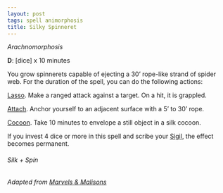 ```yaml
---
layout: post
tags: spell animorphosis
title: Silky Spinneret
---
```


*Arachnomorphosis*

**D**: [dice] x 10 minutes

You grow spinnerets capable of ejecting a 30’ rope-like strand of spider web. For the duration of the spell, you can do the following actions: 

<ins>Lasso</ins>. Make a ranged attack against a target. On a hit, it is grappled.

<ins>Attach</ins>. Anchor yourself to an adjacent surface with a 5’ to 30’ rope.

<ins>Cocoon</ins>. Take 10 minutes to envelope a still object in a silk cocoon.

If you invest 4 dice or more in this spell and scribe your [Sigil](/spells/#lexicon), the effect becomes permanent.

###### Silk + Spin
###### Adapted from [Marvels & Malisons](https://www.drivethrurpg.com/product/211911/Marvels--Malisons)
